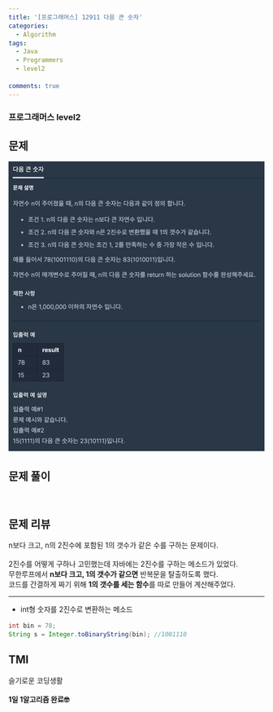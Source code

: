 ```yaml
---
title: '[프로그래머스] 12911 다음 큰 숫자'
categories:
  - Algorithm
tags:
  - Java
  - Programmers
  - level2

comments: true 
---
```

### 프로그래머스 level2

## 문제
 <a href="/assets/images/P12911.png"><img src="/assets/images/P12911.png"></a>
 <br/>

## 문제 풀이
<script src="https://gist.github.com/kyeahen/9f23d5063bd68eeca52cdef63afba71a.js"></script>
<br/>

## 문제 리뷰

n보다 크고, n의 2진수에 포함된 1의 갯수가 같은 수를 구하는 문제이다. <br>
<br>
2진수를 어떻게 구하나 고민했는데 자바에는 2진수를 구하는 메소드가 있었다.<br>
무한루프에서 **n보다 크고, 1의 갯수가 같으면** 반복문을 탈출하도록 했다.<br>
코드를 간결하게 짜기 위해 **1의 갯수를 세는 함수**를 따로 만들어 계산해주었다.<br>

---

- int형 숫자를 2진수로 변환하는 메소드

~~~ java
int bin = 78;
String s = Integer.toBinaryString(bin); //1001110
~~~

## TMI

슬기로운 코딩생활<br>
<br/>
**1일 1알고리즘 완료🤓**


